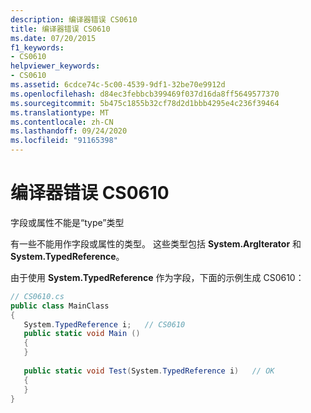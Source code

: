 ```yaml
---
description: 编译器错误 CS0610
title: 编译器错误 CS0610
ms.date: 07/20/2015
f1_keywords:
- CS0610
helpviewer_keywords:
- CS0610
ms.assetid: 6cdce74c-5c00-4539-9df1-32be70e9912d
ms.openlocfilehash: d84ec3febbcb399469f037d16da8ff5649577370
ms.sourcegitcommit: 5b475c1855b32cf78d2d1bbb4295e4c236f39464
ms.translationtype: MT
ms.contentlocale: zh-CN
ms.lasthandoff: 09/24/2020
ms.locfileid: "91165398"
---
```

# <a name="compiler-error-cs0610"></a>编译器错误 CS0610

字段或属性不能是“type”类型  
  
 有一些不能用作字段或属性的类型。 这些类型包括 **System.ArgIterator** 和 **System.TypedReference**。  
  
 由于使用 **System.TypedReference** 作为字段，下面的示例生成 CS0610：  
  
```csharp  
// CS0610.cs  
public class MainClass  
{  
   System.TypedReference i;   // CS0610  
   public static void Main ()  
   {  
   }  
  
   public static void Test(System.TypedReference i)   // OK  
   {  
   }  
}  
```
